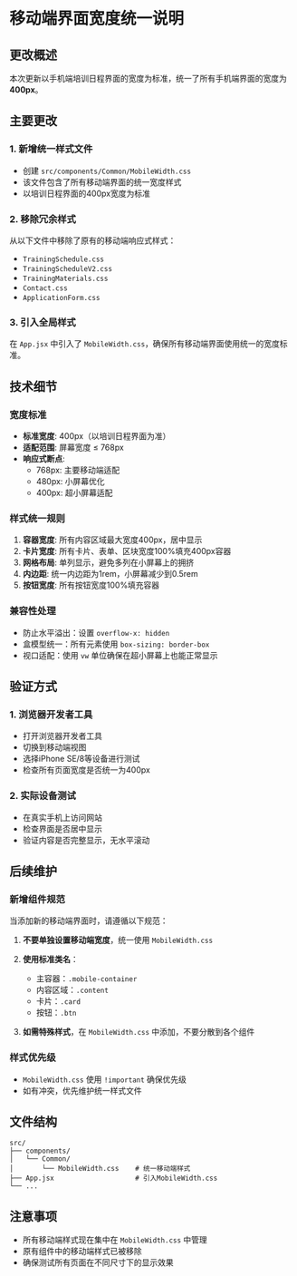 # 移动端界面宽度统一说明

## 更改概述
本次更新以手机端培训日程界面的宽度为标准，统一了所有手机端界面的宽度为 **400px**。

## 主要更改

### 1. 新增统一样式文件
- 创建 `src/components/Common/MobileWidth.css`
- 该文件包含了所有移动端界面的统一宽度样式
- 以培训日程界面的400px宽度为标准

### 2. 移除冗余样式
从以下文件中移除了原有的移动端响应式样式：
- `TrainingSchedule.css`
- `TrainingScheduleV2.css`
- `TrainingMaterials.css`
- `Contact.css`
- `ApplicationForm.css`

### 3. 引入全局样式
在 `App.jsx` 中引入了 `MobileWidth.css`，确保所有移动端界面使用统一的宽度标准。

## 技术细节

### 宽度标准
- **标准宽度**: 400px（以培训日程界面为准）
- **适配范围**: 屏幕宽度 ≤ 768px
- **响应式断点**: 
  - 768px: 主要移动端适配
  - 480px: 小屏幕优化
  - 400px: 超小屏幕适配

### 样式统一规则
1. **容器宽度**: 所有内容区域最大宽度400px，居中显示
2. **卡片宽度**: 所有卡片、表单、区块宽度100%填充400px容器
3. **网格布局**: 单列显示，避免多列在小屏幕上的拥挤
4. **内边距**: 统一内边距为1rem，小屏幕减少到0.5rem
5. **按钮宽度**: 所有按钮宽度100%填充容器

### 兼容性处理
- 防止水平溢出：设置 `overflow-x: hidden`
- 盒模型统一：所有元素使用 `box-sizing: border-box`
- 视口适配：使用 `vw` 单位确保在超小屏幕上也能正常显示

## 验证方式

### 1. 浏览器开发者工具
- 打开浏览器开发者工具
- 切换到移动端视图
- 选择iPhone SE/8等设备进行测试
- 检查所有页面宽度是否统一为400px

### 2. 实际设备测试
- 在真实手机上访问网站
- 检查界面是否居中显示
- 验证内容是否完整显示，无水平滚动

## 后续维护

### 新增组件规范
当添加新的移动端界面时，请遵循以下规范：

1. **不要单独设置移动端宽度**，统一使用 `MobileWidth.css`
2. **使用标准类名**：
   - 主容器：`.mobile-container`
   - 内容区域：`.content`
   - 卡片：`.card`
   - 按钮：`.btn`

3. **如需特殊样式**，在 `MobileWidth.css` 中添加，不要分散到各个组件

### 样式优先级
- `MobileWidth.css` 使用 `!important` 确保优先级
- 如有冲突，优先维护统一样式文件

## 文件结构
```
src/
├── components/
│   └── Common/
│       └── MobileWidth.css    # 统一移动端样式
├── App.jsx                    # 引入MobileWidth.css
└── ...
```

## 注意事项
- 所有移动端样式现在集中在 `MobileWidth.css` 中管理
- 原有组件中的移动端样式已被移除
- 确保测试所有页面在不同尺寸下的显示效果